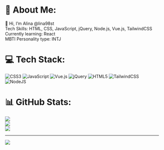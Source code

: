 # 💫 About Me:
👋 Hi, I’m Alina @lina98st<br>Tech Skills: HTML, CSS, JavaScript, jQuery, Node.js, Vue.js, TailwindCSS<br>Currently learning: React<br>MBTI Personality type: INTJ


# 💻 Tech Stack:
![CSS3](https://img.shields.io/badge/css3-%231572B6.svg?style=flat&logo=css3&logoColor=white) ![JavaScript](https://img.shields.io/badge/javascript-%23323330.svg?style=flat&logo=javascript&logoColor=%23F7DF1E) ![Vue.js](https://img.shields.io/badge/vue.js-%2335495e.svg?style=flat&logo=vuedotjs&logoColor=%234FC08D) ![jQuery](https://img.shields.io/badge/jquery-%230769AD.svg?style=flat&logo=jquery&logoColor=white) ![HTML5](https://img.shields.io/badge/html5-%23E34F26.svg?style=flat&logo=html5&logoColor=white) ![TailwindCSS](https://img.shields.io/badge/tailwindcss-%2338B2AC.svg?style=flat&logo=tailwind-css&logoColor=white) ![NodeJS](https://img.shields.io/badge/node.js-6DA55F?style=flat&logo=node.js&logoColor=white)
# 📊 GitHub Stats:
![](https://github-readme-stats.vercel.app/api?username=lina98st&theme=radical&hide_border=false&include_all_commits=true&count_private=true)<br/>
![](https://github-readme-streak-stats.herokuapp.com/?user=lina98st&theme=radical&hide_border=false)<br/>
![](https://github-readme-stats.vercel.app/api/top-langs/?username=lina98st&theme=radical&hide_border=false&include_all_commits=true&count_private=true&layout=compact)

---
[![](https://visitcount.itsvg.in/api?id=lina98st&icon=0&color=0)](https://visitcount.itsvg.in)

<!-- Proudly created with GPRM ( https://gprm.itsvg.in ) -->
